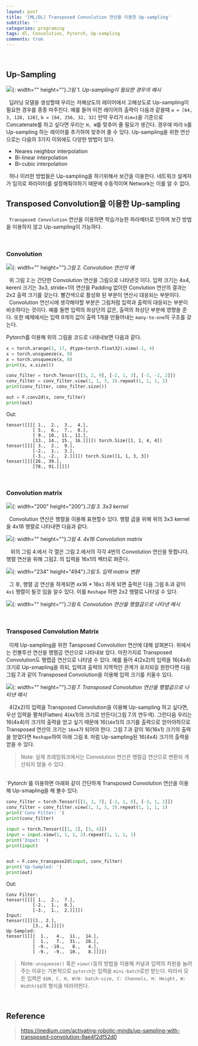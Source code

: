 ```yaml
---
layout: post
title: '[ML/DL] Transposed Convolution 연산을 이용한 Up-sampling'
subtitle: ''
categories: programing
tags: dl, Convolution, Pytorch, Up-sampling
comments: true
---
```

 
## Up-Sampling

![](/assets/img/2020-01-31-09-43-27.png){: width="" height=""}*그림 1. Up-sampling이 필요한 경우의 예시*

&nbsp;&nbsp;딥러닝 모델을 생성할때 우리는 저해상도의 레이어에서 고해상도로 Up-sampling이 필요한 경우를 종종 마주친다. 예를 들어 이전 레이어의 출력이 다음과 같을때 `a = [64, 3, 128, 128]`, `b = [64, 256, 32, 32]` 만약 우리가 `dim=1`을 기준으로 Concatenate를 하고 싶다면 우리는 `H, W`를 맞추어 줄 필요가 생긴다. 경우에 따라 `b`를 Up-sampling 하는 레이어를 추가하여 맞추어 줄 수 있다. Up-sampling을 위한 연산으로는 다음의 3가지 이외에도 다양한 방법이 있다.

* Neares neighbor interpolation
* Bi-linear interpolation
* Bi-cubic interpolation

&nbsp;&nbsp;허나 이러한 방법들은 Up-sampling을 하기위해서 보간을 이용한다. 네트워크 설계자가 임의로 파라미터를 설정해줘야하기 때문에 수동적이며 Network는 이를 알 수 없다.

## Transposed Convolution을 이용한 Up-sampling

 &nbsp;&nbsp;`Transposed Convolution` 연산을 이용하면 학습가능한 파라메터로 인하여 보간 방법을 이용하지 않고 Up-sampling이 가능하다.

<br>

### Convolution

![](/assets/img/2020-01-31-11-21-36.png){: width="" height=""}*그림 2. Convolution 연산의 예*

&nbsp;&nbsp;위 그림 2.는 간단한 Convolution 연산을 그림으로 나타낸것 이다. 입력 크기는 4x4, kerenl 크기는 3x3, stride=1의 연산을 Padding 없이한 Convlution 연산의 결과는 2x2 출력 크기를 갖는다. 빨간색으로 활성화 된 부분이 연산시 대응되는 부분이다.
&nbsp;&nbsp;Convolution 연산시에 생각해야할 부분은 그림처럼 입력과 출력의 대응되는 부분이 비슷하다는 것이다. 예를 들면 입력의 좌상단의 값은, 출력의 좌상단 부분에 영향을 준다. 또한 예제에서는 입력 9개의 값이 출력 1개을 만들어내는 `many-to-one`의 구조를 갖는다.

Pytorch를 이용해 위의 그림을 코드로 나태내보면 다음과 같다.

```python
x = torch.arange(1, 17, dtype=torch.float32).view(-1, 4)
x = torch.unsqueeze(x, 0)
x = torch.unsqueeze(x, 0)
print(x, x.size())

conv_filter = torch.Tensor([[3, 2, 9], [-2, 1, 3], [-3, -2, 2]])
conv_filter = conv_filter.view(1, 1, 3, 3).repeat(1, 1, 1, 1)
print(conv_filter, conv_filter.size())

out = F.conv2d(x, conv_filter)
print(out)
```

Out:
```
tensor([[[[ 1.,  2.,  3.,  4.],
          [ 5.,  6.,  7.,  8.],
          [ 9., 10., 11., 12.],
          [13., 14., 15., 16.]]]]) torch.Size([1, 1, 4, 4])
tensor([[[[ 3.,  2.,  9.],
          [-2.,  1.,  3.],
          [-3., -2.,  2.]]]]) torch.Size([1, 1, 3, 3])
tensor([[[[26., 39.],
          [78., 91.]]]])
```
<br>

### Convolution matrix

![](/assets/img/2020-01-31-11-22-17.png){: width="200" height="200"}*그림 3. 3x3 kernel*

&nbsp;&nbsp;Convolution 연산은 행렬을 이용해 표현할수 있다. 행렬 곱을 위해 위의 3x3 kernel을 4x16 행렬로 나타내면 다음과 같다.

![](/assets/img/2020-01-31-11-32-01.png){: width="" height=""}*그림 4. 4x16 Convolution matrix*

&nbsp;&nbsp; 위의 그림 4.에서 각 열은 그림 2.에서의 각각 4번의 Convolution 연산을 뜻합니다. 행렬 연산을 위해 그림2. 의 입력을 16x1의 벡터로 펴준다.

![](/assets/img/2020-01-31-11-46-19.png){: width="234" height="494"}*그림 5. 입력 matrix 변환*

&nbsp;&nbsp;그 후, 행렬 곱 연산을 하게되면 `4`x16 * 16x`1` 하게 되면 출력은 다음 그림 6.과 같이 `4x1` 행렬이 될것 임을 알수 있다. 이를 `Reshape` 하면 2x2 행렬로 나타낼 수 있다.

![](/assets/img/2020-01-31-11-52-50.png){: width="" height=""}*그림 6. Convolution 연산을 행렬곱으로 나타낸 예시*

<br>

### Transposed Convolution Matrix

 &nbsp;&nbsp;이제 Up-sampling을 위한 Tansposed Convolution 연산에 대해 살펴본다. 위에서는 컨볼루션 연산을 행렬곱 연산으로 나타내보 았다. 마찬가지로 Transposed Convolution도 행렵곱 연산으로 나타낼 수 있다. 예를 들어 4(2x2)의 입력을 16(4x4) 크기로 Up-smapling을 하되, 입력과 출력의 지역적인 관계가 유지되길 원한다면 다음 그림 7.과 같이 Transposed Convolution을 이용해 입력 크기를 키울수 있다.

![](/assets/img/2020-02-01-14-43-45.png){: width="" height=""}*그림 7. Transposed Convolution 연산을 행렬곱으로 나타낸 예시*

 &nbsp;&nbsp;4(2x2)의 입력을 Transposed Convolution을 이용해 Up-sampling 하고 싶다면, 우선 입력을 펼쳐(Flatten) 4(`4`x1)의 크기로 만든다(그림 7.의 연두색). 그런다음 우리는 16(4x4)의 크기의 출력을 얻고 싶기 때문에 16(`16`x1)의 크기를 출력으로 얻어야하므로 Transposed 연산의 크기는 `16x4`가 되어야 한다. 그림 7.과 같이 16(16x1) 크기의 출력을 얻었다면 `Reshape`하여  아래 그림 8. 처럼 Up-sampling된 16(4x4) 크기의 출력을 얻을 수 있다.

 > Note: 실제 프레임워크에서는 Convolution 연산은 행렬곱 연산으로 변환되 계산되지 않을 수 있다.

<br>
`Pytorch`를 이용하면 아래와 같이 간단하게 Transposed Convolution 연산을 이용해 Up-smapling을 해 볼수 있다.

```python
conv_filter = torch.Tensor([[1, 2, 7], [-2, 1, 0], [-3, 1, 2]])
conv_filter = conv_filter.view(1, 1, 3, 3).repeat(1, 1, 1, 1)
print('Conv Filter: ')
print(conv_filter)

input = torch.Tensor([[1, 2], [3, 4]])
input = input.view(1, 1, 2, 2).repeat(1, 1, 1, 1)
print('Input: ')
print(input)


out = F.conv_transpose2d(input, conv_filter)
print('Up-Sampled: ')
print(out)
```

Out:
```
Conv Filter: 
tensor([[[[ 1.,  2.,  7.],
          [-2.,  1.,  0.],
          [-3.,  1.,  2.]]]])
Input: 
tensor([[[[1., 2.],
          [3., 4.]]]])
Up-Sampled: 
tensor([[[[  1.,   4.,  11.,  14.],
          [  1.,   7.,  31.,  28.],
          [ -9., -10.,   8.,   4.],
          [ -9.,  -9.,  10.,   8.]]]])
```

> Note: `unsqueeze()` 혹은  `view()`등의 방법을 이용해 커널과 입력의 차원을 늘려주는 이유는 기본적으로 `pytorch`는 입력을 `mini-batch`로만 받는다. 따라서 모든 입력은 `$$N, C, H, W(N: batch-size, C: Channels, H: Height, W: Width)$$`의 형식을 따라야한다.

<br>

## Reference
> https://medium.com/activating-robotic-minds/up-sampling-with-transposed-convolution-9ae4f2df52d0
